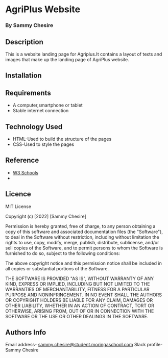 # AgriPlus Website

### By Sammy Chesire

## Description

This is a website landing page for Agriplus.It contains a layout of texts and images that make up the landing page of AgriPlus website.


## Installation

## Requirements

- A computer,smartphone or tablet
- Stable internet connection

## Technology Used

- HTML-Used to build the structure of the pages
- CSS-Used to style the pages

## Reference

- [W3 Schools](https://w3schools.com/)
- 

## Licence

MIT License

Copyright (c) [2022] [Sammy Chesire]

Permission is hereby granted, free of charge, to any person obtaining a copy of this software and associated documentation files (the "Software"), to deal in the Software without restriction, including without limitation the rights to use, copy, modify, merge, publish, distribute, sublicense, and/or sell copies of the Software, and to permit persons to whom the Software is furnished to do so, subject to the following conditions:

The above copyright notice and this permission notice shall be included in all copies or substantial portions of the Software.

THE SOFTWARE IS PROVIDED "AS IS", WITHOUT WARRANTY OF ANY KIND, EXPRESS OR IMPLIED, INCLUDING BUT NOT LIMITED TO THE WARRANTIES OF MERCHANTABILITY, FITNESS FOR A PARTICULAR PURPOSE AND NONINFRINGEMENT. IN NO EVENT SHALL THE AUTHORS OR COPYRIGHT HOLDERS BE LIABLE FOR ANY CLAIM, DAMAGES OR OTHER LIABILITY, WHETHER IN AN ACTION OF CONTRACT, TORT OR OTHERWISE, ARISING FROM, OUT OF OR IN CONNECTION WITH THE SOFTWARE OR THE USE OR OTHER DEALINGS IN THE SOFTWARE.

## Authors Info

Email address- sammy.chesire@student.moringaschool.com
Slack profile- Sammy Chesire
